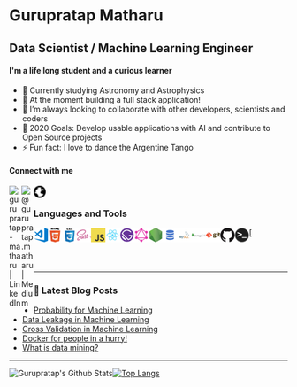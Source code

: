 # Gurupratap Matharu

## Data Scientist / Machine Learning Engineer

#### I'm a life long student and a curious learner

- 🔭 Currently studying Astronomy and Astrophysics
- 🌱 At the moment building a full stack application!
- 👯 I’m always looking to collaborate with other developers, scientists and coders
- 🥅 2020 Goals: Develop usable applications with AI and contribute to Open Source projects
- ⚡  Fun fact: I love to dance the Argentine Tango

#### Connect with me

[<img align="left" alt="gurupratap-matharu | LinkedIn" width="22px" src="https://cdn.jsdelivr.net/npm/simple-icons@v3/icons/linkedin.svg" />][linkedin]
[<img align="left" alt="@gurupratap.matharu | Medium" width="22px" src="https://cdn.jsdelivr.net/npm/simple-icons@3.4.0/icons/medium.svg" />][medium]
[<img align="left" alt="gurupratapmatharu.com" width="22px" src="https://raw.githubusercontent.com/iconic/open-iconic/master/svg/globe.svg" />][website]

<br />

### Languages and Tools

[<img align="left" alt="Visual Studio Code" width="26px" src="https://raw.githubusercontent.com/github/explore/80688e429a7d4ef2fca1e82350fe8e3517d3494d/topics/visual-studio-code/visual-studio-code.png" />
<img align="left" alt="HTML5" width="26px" src="https://raw.githubusercontent.com/github/explore/80688e429a7d4ef2fca1e82350fe8e3517d3494d/topics/html/html.png" />
<img align="left" alt="CSS3" width="26px" src="https://raw.githubusercontent.com/github/explore/80688e429a7d4ef2fca1e82350fe8e3517d3494d/topics/css/css.png" />
<img align="left" alt="Sass" width="26px" src="https://raw.githubusercontent.com/github/explore/80688e429a7d4ef2fca1e82350fe8e3517d3494d/topics/sass/sass.png" />
<img align="left" alt="JavaScript" width="26px" src="https://raw.githubusercontent.com/github/explore/80688e429a7d4ef2fca1e82350fe8e3517d3494d/topics/javascript/javascript.png" />
<img align="left" alt="React" width="26px" src="https://raw.githubusercontent.com/github/explore/80688e429a7d4ef2fca1e82350fe8e3517d3494d/topics/react/react.png" />
<img align="left" alt="Gatsby" width="26px" src="https://raw.githubusercontent.com/github/explore/e94815998e4e0713912fed477a1f346ec04c3da2/topics/gatsby/gatsby.png" />
<img align="left" alt="GraphQL" width="26px" src="https://raw.githubusercontent.com/github/explore/80688e429a7d4ef2fca1e82350fe8e3517d3494d/topics/graphql/graphql.png" />
<img align="left" alt="Node.js" width="26px" src="https://raw.githubusercontent.com/github/explore/80688e429a7d4ef2fca1e82350fe8e3517d3494d/topics/nodejs/nodejs.png" />
<img align="left" alt="SQL" width="26px" src="https://raw.githubusercontent.com/github/explore/80688e429a7d4ef2fca1e82350fe8e3517d3494d/topics/sql/sql.png" />
<img align="left" alt="MySQL" width="26px" src="https://raw.githubusercontent.com/github/explore/80688e429a7d4ef2fca1e82350fe8e3517d3494d/topics/mysql/mysql.png" />
<img align="left" alt="MongoDB" width="26px" src="https://raw.githubusercontent.com/github/explore/80688e429a7d4ef2fca1e82350fe8e3517d3494d/topics/mongodb/mongodb.png" />
<img align="left" alt="Git" width="26px" src="https://raw.githubusercontent.com/github/explore/80688e429a7d4ef2fca1e82350fe8e3517d3494d/topics/git/git.png" />
<img align="left" alt="GitHub" width="26px" src="https://raw.githubusercontent.com/github/explore/78df643247d429f6cc873026c0622819ad797942/topics/github/github.png" />
<img align="left" alt="HTML5" width="26px" src="https://raw.githubusercontent.com/github/explore/80688e429a7d4ef2fca1e82350fe8e3517d3494d/topics/terminal/terminal.png" />

<br />
<br />

---

### 📕 Latest Blog Posts
<!-- BLOG-POST-LIST:START -->
- [Probability for Machine Learning](https://medium.com/@gurupratap.matharu/probability-for-machine-learning-424a0a4e8ab4?source=rss-1da1194c8900------2)
- [Data Leakage in Machine Learning](https://medium.com/@gurupratap.matharu/data-leakage-in-machine-learning-390d560f0969?source=rss-1da1194c8900------2)
- [Cross Validation in Machine Learning](https://medium.com/@gurupratap.matharu/cross-validation-in-machine-learning-96c9cceac685?source=rss-1da1194c8900------2)
- [Docker for people in a hurry!](https://medium.com/@gurupratap.matharu/docker-for-people-in-a-hurry-5d6017e18b4f?source=rss-1da1194c8900------2)
- [What is data mining?](https://medium.com/@gurupratap.matharu/what-is-data-mining-6f90c43b3e68?source=rss-1da1194c8900------2)
<!-- BLOG-POST-LIST:END -->

---

<img align="left" alt="Gurupratap's Github Stats" src="https://github-readme-stats.codestackr.vercel.app/api?username=gurupratap-matharu&show_icons=true&hide_border=true&count_private=true&theme=dark" />

[![Top Langs](https://github-readme-stats.vercel.app/api/top-langs/?username=gurupratap-matharu)](https://gurupratap-matharu.github.io/)

[linkedin]: https://linkedin.com/in/gurupratap-matharu
[website]: https://gurupratapmatharu.com
[medium]: https://medium.com/@gurupratap.matharu
